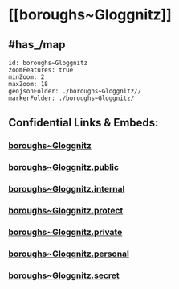 # [[boroughs~Gloggnitz]] 

## #has_/map  



```leaflet
id: boroughs~Gloggnitz
zoomFeatures: true 
minZoom: 2 
maxZoom: 18
geojsonFolder: ./boroughs~Gloggnitz//
markerFolder: ./boroughs~Gloggnitz/
```


## Confidential Links & Embeds: 

### [boroughs~Gloggnitz](/_Standards/Earth/Continent/Europe/Europe~Central/Austria/Austrias_States/Niederösterreich/counties~NÖ/Neunkirchen/cities~Neunkirchen/Gloggnitz/boroughs~Gloggnitz.md) 

### [boroughs~Gloggnitz.public](/_public/Earth/Continent/Europe/Europe~Central/Austria/Austrias_States/Niederösterreich/counties~NÖ/Neunkirchen/cities~Neunkirchen/Gloggnitz/boroughs~Gloggnitz.public.md) 

### [boroughs~Gloggnitz.internal](/_internal/Earth/Continent/Europe/Europe~Central/Austria/Austrias_States/Niederösterreich/counties~NÖ/Neunkirchen/cities~Neunkirchen/Gloggnitz/boroughs~Gloggnitz.internal.md) 

### [boroughs~Gloggnitz.protect](/_protect/Earth/Continent/Europe/Europe~Central/Austria/Austrias_States/Niederösterreich/counties~NÖ/Neunkirchen/cities~Neunkirchen/Gloggnitz/boroughs~Gloggnitz.protect.md) 

### [boroughs~Gloggnitz.private](/_private/Earth/Continent/Europe/Europe~Central/Austria/Austrias_States/Niederösterreich/counties~NÖ/Neunkirchen/cities~Neunkirchen/Gloggnitz/boroughs~Gloggnitz.private.md) 

### [boroughs~Gloggnitz.personal](/_personal/Earth/Continent/Europe/Europe~Central/Austria/Austrias_States/Niederösterreich/counties~NÖ/Neunkirchen/cities~Neunkirchen/Gloggnitz/boroughs~Gloggnitz.personal.md) 

### [boroughs~Gloggnitz.secret](/_secret/Earth/Continent/Europe/Europe~Central/Austria/Austrias_States/Niederösterreich/counties~NÖ/Neunkirchen/cities~Neunkirchen/Gloggnitz/boroughs~Gloggnitz.secret.md)

